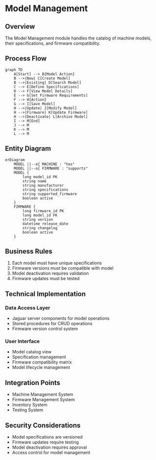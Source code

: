 # Model Management

## Overview
The Model Management module handles the catalog of machine models, their specifications, and firmware compatibility.

## Process Flow
```mermaid
graph TD
    A[Start] --> B{Model Action}
    B -->|New| C[Create Model]
    B -->|Existing| D[Search Model]
    C --> E[Define Specifications]
    D --> F[View Model Details]
    E --> G[Set Firmware Requirements]
    F --> H{Action}
    G --> I[Save Model]
    H -->|Update| J[Modify Model]
    H -->|Firmware| K[Update Firmware]
    H -->|Deactivate| L[Archive Model]
    I --> M[End]
    J --> M
    K --> M
    L --> M
```

## Entity Diagram
```mermaid
erDiagram
    MODEL ||--o{ MACHINE : "has"
    MODEL ||--o{ FIRMWARE : "supports"
    MODEL {
        long model_id PK
        string name
        string manufacturer
        string specifications
        string supported_firmware
        boolean active
    }
    FIRMWARE {
        long firmware_id PK
        long model_id FK
        string version
        datetime release_date
        string changelog
        boolean active
    }
```

## Business Rules
1. Each model must have unique specifications
2. Firmware versions must be compatible with model
3. Model deactivation requires validation
4. Firmware updates must be tested

## Technical Implementation
### Data Access Layer
- Jaguar server components for model operations
- Stored procedures for CRUD operations
- Firmware version control system

### User Interface
- Model catalog view
- Specification management
- Firmware compatibility matrix
- Model lifecycle management

## Integration Points
- Machine Management System
- Firmware Management System
- Inventory System
- Testing System

## Security Considerations
- Model specifications are versioned
- Firmware updates require testing
- Model deactivation requires approval
- Access control for model management 